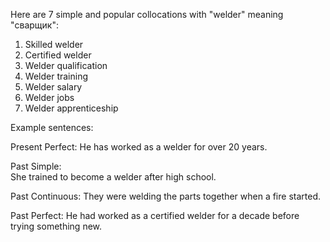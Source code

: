  Here are 7 simple and popular collocations with "welder" meaning "сварщик":

1. Skilled welder
2. Certified welder 
3. Welder qualification
4. Welder training
5. Welder salary
6. Welder jobs
7. Welder apprenticeship

Example sentences:

Present Perfect: 
He has worked as a welder for over 20 years.

Past Simple:  
She trained to become a welder after high school. 

Past Continuous:
They were welding the parts together when a fire started.

Past Perfect: 
He had worked as a certified welder for a decade before trying something new.